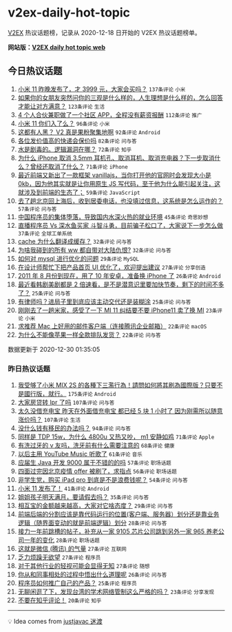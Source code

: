 # v2ex-daily-hot-topic

[V2EX](https://www.v2ex.com/) 热议话题榜，记录从 2020-12-18 日开始的 V2EX 热议话题榜单。

**网站版：[V2EX daily hot topic web](https://realleonardo.github.io/v2ex-daily-hot-topic-web/)**

## 今日热议话题

<!-- TODAY BEGIN -->

1. [小米 11 昨晚发布了，才 3999 元，大家会买吗？](https://www.v2ex.com/t/739864) `137条评论` `小米`
1. [如果你的女朋友突然问你的三观是什么样的，人生理想是什么样的，怎么回答才能让对方满意？](https://www.v2ex.com/t/739936) `123条评论` `生活`
1. [4 个人合伙兼职做了一个社区 APP，全程没有薪资报酬](https://www.v2ex.com/t/739880) `112条评论` `推广`
1. [小米 11 你们入了么？](https://www.v2ex.com/t/739814) `96条评论` `小米`
1. [这都有人黑？ V2 真是果粉聚集地啊](https://www.v2ex.com/t/739825) `92条评论` `Android`
1. [各位发价值高的快递会保价吗](https://www.v2ex.com/t/739834) `82条评论` `问与答`
1. [水是剧毒的。逻辑漏洞在哪？](https://www.v2ex.com/t/739969) `72条评论` `知乎`
1. [为什么 iPhone 取消 3.5mm 耳机孔、取消耳机、取消充电器？下一步取消什么？曾经还取消了什么？](https://www.v2ex.com/t/739828) `71条评论` `iPhone`
1. [最近前端又新出了一款框架 vanillajs，当你打开他的官网时会发现大小是 0kb，因为他其实就是让你用原生 JS 写代码，至于他为什么能引起关注，这就涉及到前端的生态了；](https://www.v2ex.com/t/739837) `59条评论` `JavaScript`
1. [去了趟北京回上海后，收到居委电话，也没填过信息，这系统是怎么运作的？](https://www.v2ex.com/t/739916) `57条评论` `问与答`
1. [中国程序员的集体堕落，导致国内水深火热的就业环境](https://www.v2ex.com/t/739920) `45条评论` `奇思妙想`
1. [直播程序员 Vs 深水鱼买家 斗智斗勇，目前骗子松口了，大家说下一步怎么做](https://www.v2ex.com/t/739972) `37条评论` `全球工单系统`
1. [cache 为什么翻译成缓存？](https://www.v2ex.com/t/740142) `32条评论` `问与答`
1. [为啥我碰到的所有 ww 都自带对大陆仇恨?](https://www.v2ex.com/t/740087) `32条评论` `问与答`
1. [如何对 mysql 进行优化的问题](https://www.v2ex.com/t/739820) `29条评论` `MySQL`
1. [在设计师帮忙下把产品首页 UI 优化了，欢迎提出建议](https://www.v2ex.com/t/739978) `27条评论` `分享创造`
1. [2011 年 8 月份到现在，用了 10 年安卓，准备换 iPhone 了](https://www.v2ex.com/t/740010) `26条评论` `Android`
1. [最近看韩剧美剧都是 2 倍速看，是不是潜意识里要加快节奏，剩下的时间不多了？](https://www.v2ex.com/t/740038) `25条评论` `问与答`
1. [有律师吗？进局子里到底应该主动交代还是装糊涂](https://www.v2ex.com/t/739850) `25条评论` `问与答`
1. [刚刚去了一趟米家，感受了一下 MI 11 纠结要不要 iPhone11 卖了换 MI](https://www.v2ex.com/t/739974) `23条评论` `小米`
1. [求推荐 Mac 上好用的邮件客户端（连接腾讯企业邮箱）](https://www.v2ex.com/t/739875) `22条评论` `macOS`
1. [为什么不能像苹果一样全款排队发货？](https://www.v2ex.com/t/739816) `22条评论` `问与答`

数据更新于 2020-12-30 01:35:05

<!-- TODAY END -->

### 昨日热议话题

<!-- YESTERDAY BEGIN -->

1. [我受够了小米 MIX 2S 的各種下三濫行為！請問如何將其刷為國際版？只要不是國行版，就行。](https://www.v2ex.com/t/739580) `175条评论` `Android`
1. [大家房贷转 lpr 了吗](https://www.v2ex.com/t/739497) `107条评论` `问与答`
1. [太久没借充电宝 昨天在外面借充电宝 都已经 5 块 1 小时了 因为刚需所以随意涨价吗？](https://www.v2ex.com/t/739541) `107条评论` `生活`
1. [没什么钱有移民的办法吗？](https://www.v2ex.com/t/739499) `94条评论` `问与答`
1. [同样是 TDP 15w，为什么 4800u 又热又吵， m1 安静如鸡](https://www.v2ex.com/t/739574) `71条评论` `Apple`
1. [有洗过牙的 v 友吗，洗牙前有什么需要注意的](https://www.v2ex.com/t/739600) `68条评论` `健康`
1. [以后主用 YouTube Music 听歌了](https://www.v2ex.com/t/739553) `61条评论` `音乐`
1. [应届生 Java 开发 9000 属于不错的的吗](https://www.v2ex.com/t/739609) `57条评论` `职场话题`
1. [四面过完因北京疫情 offer 被刷了，求指点](https://www.v2ex.com/t/739560) `56条评论` `职场话题`
1. [非学生党，购买 iPad pro 到底是不是浪费钱呢？](https://www.v2ex.com/t/739575) `54条评论` `问与答`
1. [小米 11 发布了！](https://www.v2ex.com/t/739787) `41条评论` `Android`
1. [姐姐孩子明天满月，要请假去吗？](https://www.v2ex.com/t/739501) `35条评论` `问与答`
1. [相互宝的金额越来越高，大家对它啥态度？](https://www.v2ex.com/t/739607) `29条评论` `问与答`
1. [前端后端的分割应该是靠代码运行的位置(客户端、服务器）划分还是靠业务逻辑（随界面变动的就是前端逻辑）划分](https://www.v2ex.com/t/739717) `28条评论` `问与答`
1. [接力一年前跳槽的帖子，补充从一家 9105 芯片公司跳到另外一家 965 养老公司一年的变化](https://www.v2ex.com/t/739605) `28条评论` `职场话题`
1. [这就是微信 (腾讯) 的气量](https://www.v2ex.com/t/739726) `27条评论` `互联网`
1. [乏力烦躁无欲望](https://www.v2ex.com/t/739721) `27条评论` `程序员`
1. [对于其他行业的轻视可能会显得无知](https://www.v2ex.com/t/739572) `27条评论` `随想`
1. [你从和同事相处的过程中悟出什么道理呢](https://www.v2ex.com/t/739620) `26条评论` `问与答`
1. [程序员如何推广自己的产品？](https://www.v2ex.com/t/739720) `25条评论` `程序员`
1. [无聊闲逛了下，发现台湾的学术网络管制这么严格的吗？](https://www.v2ex.com/t/739682) `23条评论` `分享发现`
1. [不要在知乎评论！](https://www.v2ex.com/t/739784) `20条评论` `知乎`

<!-- YESTERDAY END -->

---

💡 Idea comes from [justjavac 迷渡](https://github.com/justjavac/)

